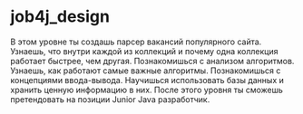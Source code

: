 # job4j_design

В этом уровне ты создашь парсер вакансий популярного сайта. Узнаешь, что внутри каждой из коллекций и почему одна коллекция работает быстрее, чем другая. Познакомишься с анализом алгоритмов. Узнаешь, как работают самые важные алгоритмы. Познакомишься с концепциями ввода-вывода. Научишься использовать базы данных и хранить ценную информацию в них. После этого уровня ты сможешь претендовать на позиции Junior Java разработчик.
